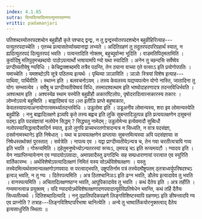 ```yaml
---
index: 4.1.85
sutra: दित्यदित्यादित्यपत्युत्तरपदाण्ण्यः
vritti: padamanjari
---
```


 पतिशब्दस्योतरपदशब्देन बहुव्रीहौ कृते पश्चाद् द्वन्द्वः, न तु द्वन्द्वस्योतरपदशब्देन बहुव्रीहिरित्याह---पत्युतरपदाच्चेति । एतच्च प्रत्यासतेर्व्याख्यानाद्वा लभ्यते । अदितिग्रहणं तु तदुतरपदपरिग्रहार्थं स्यात्, न ह्यदित्युतरपदं दित्युतरपदं भवति । पत्यन्तादिति नोक्तम्, बहुच्पूर्वान्मा भूदिति । वाडमतिपितृमतामिति । कुर्वादिषु मतिपुतृमच्छब्दयोः पाठोऽपत्यार्थो भाषायामपि ण्यो यथा स्यादिति । अनेन तु च्छन्दसि सर्वेष्वेव प्राग्दीव्यतीयेषु ण्यविधिः । केचिद्वाक्शब्दमपि तत्रैव पठन्ति, तेन ठ्याना वाच्या एते वत्साःऽ इति प्रयोगोपपतिः । यमाच्चेति । यमशब्दोऽपि सूत्रे पठितव्य इत्यर्थः । पृथिव्या ञाञाविति । ञाञोः स्त्रियां विशेष इत्याह---पाथिवा, पार्थिवीति ।  स्थाम्न इति । बलवचनोऽयम् । तस्य केवलस्य यद्यप्यपत्येन योगो नास्ति, जातादिना तु योगः सम्भवत्येव । सर्वेषु च प्राग्दीव्यतीयेष्वयं विधिः, तस्मादश्वत्थाम इति भाष्योदाहरणादत्र तदन्तविधिर्भवति । अश्वत्थाम इति । अश्वस्येव्र स्थाम यस्येति बहुव्रीहौ अकारष्टिलोपः, पृषोदरादित्वात्सकारस्य तकारः । लोम्नोऽपत्ये बहुष्विति । बाह्वादिष्वयं पठ।ल्त इतीञि प्राप्ते बहुष्वकारः, केवलस्यापत्याअनायोगात्समर्थ्यातदन्तविधिः । उडुलोमा इति । उडूअनीव लोमान्यस्य, शरा इव लोमान्यस्येति बहुव्रीहिः । ननु बाह्वादिलक्षणे इञ्यपि कृते तस्य बह्वच इति लुकि सुबन्तादिञुत्पन्न इति प्रत्ययलक्षणेन ठ्सुबन्तं पदम्ऽ इति पदसंज्ञायां नलोपेन सिद्धम् ? सिद्ध्यतु नामेदम् ; उडुलोमेभ्य इत्येवमादौ सुब्विधौ नलोपस्यासिद्धत्वादैसादिर्न स्यात्, इञो लुगपि प्राच्यभरतगोत्रादन्यत्र न सिध्यति, न वात्र पदसंज्ञा, ठसर्वनामस्थानेऽ इति निषेधात् । यथा च प्रत्ययलक्षणेन प्राप्तायाः सुबन्तमित्यस्या अपि पदसंज्ञायाः स निषेधस्तथोक्तं पुरस्तात् । सर्वत्रेति । नापत्य एव । यद्वा प्राग्दीव्यतीयेऽन्यत्र च, तेन गवा चरतीत्यत्रापि गव्य इति भवति । गोरूप्यमिति । ठ्हेतुमनुष्येभ्योऽन्यतरस्यां रूप्यःऽ, ठ्मयड् चऽ इति रूप्यमयटौ । ण्यादय इति । येन नाप्राप्तिन्यायेनाण एव ण्यादयोऽपवादाः, अमापवादैस्तु ढगादिभिः सह सम्प्रधाराणायां परत्वात एव स्युरिति वार्तिकारम्भः । अर्थविशेषोऽपत्यादिलक्षणं निमितं यस्य सोऽर्थविशेषलक्षणः । यस्तु तस्वेदमित्यर्थसामान्यलक्षणोऽणपवादः स परत्वाद्भवति, उष्ट्रपतिर्नाम पत्रं तस्येदमौष्ट्रपतम् ठ्तत्राध्वर्युपरिषदश्चऽ इत्यञ् भवति, न तु ण्यः । दितेरपत्यमिति । अत्र ठितश्चानिञःऽ इति ढग्न भवति, डौलेय इत्यादावेव तु भवति । वानस्पत्यमिति । अचितादिलक्षणष्ठग्न भवति, आपूपिकादावेव तु भवति । कथं दैतेय इति । अत्र तर्हीति । गम्यमानत्वान्न प्रयुक्तम् । यदि ण्यादयोऽर्थविशेषलक्षणादणपवादात्पूर्वविप्रतिषेधेन भवन्ति, कथं तर्हि दैतैयः सिध्यतीत्यर्थः । दितिशब्दादित्यादि । ननु ठ्प्रातिपदिकग्रहणे लिङ्गविशिष्टस्यापि ग्रहणम्ऽ इति ङीषन्तादपि ण्य एव प्राप्नोति ? तत्राह---लिङ्गविशिष्टपरिभाषा चानित्येति । अन्ये तु भाष्वार्तिकयोरनुक्तत्वाद् दैतेय इत्यसाधुरिति स्थिताः ॥